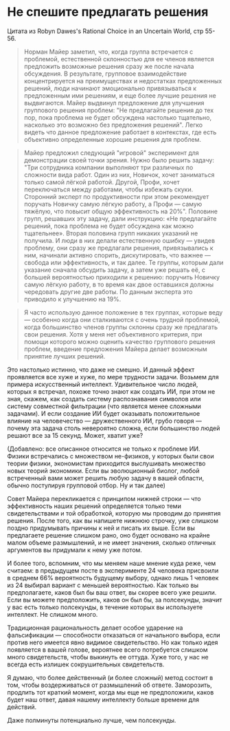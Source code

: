 # Не спешите предлагать решения
Цитата из Robyn Dawes's Rational Choice in an Uncertain World, стр 55-56.

> Норман Майер заметил, что, когда группа встречается с проблемой, естественной склонностью для ее членов является предложить возможные решения сразу же после начала обсуждения. В результате, групповое взаимодействие концентрируется на преимуществах и недостатках предложенных решений, люди начинают эмоционально привязываться к предложенным ими решениям, и еще более лучшие решения не выдвигаются. Майер выдвинул предложение для улучшения группового решения проблем: "Не предлагайте решения до тех пор, пока проблема не будет обсуждена настолько тщательно, насколько это возможно без предложения решений". Легко видеть что данное предложение работает в контекстах, где есть объективно определенные хорошие решения для проблем.

> Майер предложил следующий "игровой" эксперимент для демонстрации своей точки зрения. Нужно было решить задачу: "Три сотрудника компании выполняют три различных по сложности вида работ. Один из них, Новичок, хочет заниматься только самой лёгкой работой. Другой, Профи, хочет переключаться между работами, чтобы избежать скуки. Сторонний эксперт по продуктивности при этом рекомендует поручать Новичку самую лёгкую работу, а Профи — самую тяжёлую, что повысит общую эффективность на 20%". Половине групп, решавших эту задачу, дали инструкцию: «Не предлагайте решений, пока проблема не будет обсуждена как можно тщательнее». Вторая половина групп никаких указаний не получила. И люди в них делали естественную ошибку — увидев проблему, они сразу же предлагали решения, привязывались к ним, начинали активно спорить, дискутировать, что важнее — свобода или эффективность, и так далее. Те группы, которым дали указание сначала обсудить задачу, а затем уже решать её, с большей вероятностью приходили к решению: поручить Новичку самую лёгкую работу, в то время как двое оставшихся должны чередовать другие две работы. По данным эксперта это приводило к улучшению на 19%.

> Я часто использую данное положение в тех группах, которые веду — особенно когда они сталкиваются с очень трудной проблемой, когда большинство членов группы склонны сразу же предлагать свои решения. Хотя у меня нет объективного критерия, при помощи которого можно оценить качество группового решения проблем, введение предложения Майера делает возможным принятие лучших решений.

Это настолько истинно, что даже не смешно. И данный эффект проявляется все хуже и хуже, по мере трудности задачи. Возьмем для примера искусственный интеллект. Удивительное число людей, которых я встречал, похоже точно знают как создать ИИ, при этом не зная, скажем, как создать систему распознавания символов или систему совместной фильтрации (что является менее сложными задачами). И если создание ИИ будет оказывать положительное влияние на человечество — дружественного ИИ, грубо говоря — почему эта задача столь невероятно сложна, если большинство людей решают все за 15 секунд. Может, хватит уже?

(Добавлено: все описанное относится не только к проблеме ИИ. Физики встречались с множеством не-физиков, у которых были свои теории физики, экономистам приходится выслушивать множество новых теорий экономики. Если вы эволюционный биолог, любой встреченный вами может решить любую задачу в вашей области, обычно постулируя групповой отбор. Ну и так далее)

Совет Майера перекликается с принципом нижней строки — что эффективность наших решений определяется только теми свидетельствами и той обработкой, которую мы проводим до принятия решения. После того, как вы напишете нижнюю строчку, уже слишком поздно придумывать причины к ней и писать их выше. Если вы предлагаете решение слишком рано, оно будет основано на крайне малом объеме размышлений, и не имеет значения, сколько отличных аргументов вы придумали к нему уже потом.

И более того, вспомним, что мы меняем наше мнение куда реже, чем считаем: в предыдущем посте в эксперименте 24 человека присвоили в среднем 66% вероятность будущему выбору, однако лишь 1 человек из 24 выбирал вариант с меньшей вероятностью. Как только вы предполагаете, каков был бы ваш ответ, вы скорее всего уже решили. Если вы можете предположить, каков он был бы, за полсекунды, значит у вас есть только полсекунды, в течение которых вы используете интеллект. Не слишком много.

Традиционная рациональность делает особое ударение на фальсификации — способности отказаться от начального выбора, если против него имеется явно видимое свидетельство. Но как только идея появляется в вашей голове, вероятнее всего потребуется слишком много свидетельств, чтобы выкинуть ее оттуда. Хуже того, у нас не всегда есть излишек сокрушительных свидетельств.

Я думаю, что более действенный (и более сложный) метод состоит в том, чтобы воздерживаться от размышлений об ответе. Заморозить, продлить тот краткий момент, когда мы еще не предположили, каков будет наш ответ, давая нашему интеллекту больше времени для действий.

Даже полминуты потенциально лучше, чем полсекунды.